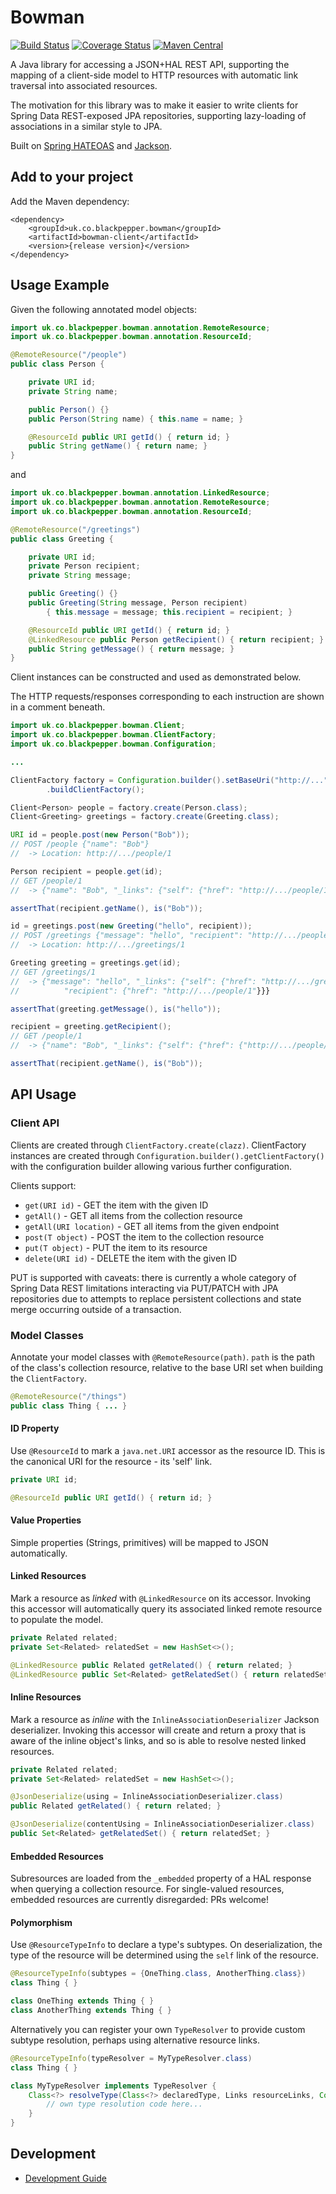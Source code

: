 # Bowman #

[![Build Status](https://travis-ci.org/BlackPepperSoftware/bowman.svg?branch=master)](https://travis-ci.org/BlackPepperSoftware/bowman)
[![Coverage Status](https://coveralls.io/repos/github/BlackPepperSoftware/bowman/badge.svg?branch=master)](https://coveralls.io/github/BlackPepperSoftware/bowman?branch=master)
[![Maven Central](https://maven-badges.herokuapp.com/maven-central/uk.co.blackpepper.bowman/bowman-client/badge.svg)](https://maven-badges.herokuapp.com/maven-central/uk.co.blackpepper.bowman/bowman-client)

A Java library for accessing a JSON+HAL REST API, supporting the mapping of a client-side
model to HTTP resources with automatic link traversal into associated resources.

The motivation for this library was to make it easier to write clients for Spring Data
REST-exposed JPA repositories, supporting lazy-loading of associations in a similar style
to JPA.

Built on [Spring HATEOAS](http://projects.spring.io/spring-hateoas/) and [Jackson](https://github.com/FasterXML/jackson).

## Add to your project ##

Add the Maven dependency:

```
<dependency>
	<groupId>uk.co.blackpepper.bowman</groupId>
	<artifactId>bowman-client</artifactId>
	<version>{release version}</version>
</dependency>
```

## Usage Example ##

Given the following annotated model objects:

```java
import uk.co.blackpepper.bowman.annotation.RemoteResource;
import uk.co.blackpepper.bowman.annotation.ResourceId;

@RemoteResource("/people")
public class Person {

	private URI id;
	private String name;

	public Person() {}
	public Person(String name) { this.name = name; }

	@ResourceId	public URI getId() { return id; }
	public String getName() { return name; }
}
```

and

```java
import uk.co.blackpepper.bowman.annotation.LinkedResource;
import uk.co.blackpepper.bowman.annotation.RemoteResource;
import uk.co.blackpepper.bowman.annotation.ResourceId;

@RemoteResource("/greetings")
public class Greeting {

	private URI id;
	private Person recipient;
	private String message;

	public Greeting() {}
	public Greeting(String message, Person recipient)
		{ this.message = message; this.recipient = recipient; }

	@ResourceId public URI getId() { return id; }
	@LinkedResource public Person getRecipient() { return recipient; }
	public String getMessage() { return message; }
}
```

Client instances can be constructed and used as demonstrated below.

The HTTP requests/responses corresponding to each instruction are shown in a comment
beneath.


```java
import uk.co.blackpepper.bowman.Client;
import uk.co.blackpepper.bowman.ClientFactory;
import uk.co.blackpepper.bowman.Configuration;

...

ClientFactory factory = Configuration.builder().setBaseUri("http://...").build()
		.buildClientFactory();

Client<Person> people = factory.create(Person.class);
Client<Greeting> greetings = factory.create(Greeting.class);

URI id = people.post(new Person("Bob"));
// POST /people {"name": "Bob"}
//  -> Location: http://.../people/1

Person recipient = people.get(id);
// GET /people/1
//  -> {"name": "Bob", "_links": {"self": {"href": "http://.../people/1"}}}

assertThat(recipient.getName(), is("Bob"));

id = greetings.post(new Greeting("hello", recipient));
// POST /greetings {"message": "hello", "recipient": "http://.../people/1"}}
//  -> Location: http://.../greetings/1

Greeting greeting = greetings.get(id);
// GET /greetings/1
//  -> {"message": "hello", "_links": {"self": {"href": "http://.../greetings/1"},
// 			"recipient": {"href": "http://.../people/1"}}}

assertThat(greeting.getMessage(), is("hello"));

recipient = greeting.getRecipient();
// GET /people/1
//  -> {"name": "Bob", "_links": {"self": {"href": {"http://.../people/1"}}}

assertThat(recipient.getName(), is("Bob"));
```

## API Usage ##

### Client API ###

Clients are created through `ClientFactory.create(clazz)`. ClientFactory instances are created through `Configuration.builder().getClientFactory()` with the configuration builder allowing various further configuration.

Clients support:

* `get(URI id)` - GET the item with the given ID
* `getAll()` - GET all items from the collection resource
* `getAll(URI location)` - GET all items from the given endpoint
* `post(T object)` - POST the item to the collection resource
* `put(T object)` - PUT the item to its resource
* `delete(URI id)` - DELETE the item with the given ID

PUT is supported with caveats: there is currently a whole category of Spring Data REST limitations interacting via PUT/PATCH with JPA repositories due to attempts to replace persistent collections and state merge occurring outside of a transaction.

### Model Classes ###

Annotate your model classes with `@RemoteResource(path)`. `path` is the path of the class's collection resource, relative to the base URI set when building the `ClientFactory`.

```java
@RemoteResource("/things")
public class Thing { ... }
```

#### ID Property ####

Use `@ResourceId` to mark a `java.net.URI` accessor as the resource ID. This is the canonical URI for the resource - its 'self' link.

```java
private URI id;

@ResourceId public URI getId() { return id; }
```

#### Value Properties ####

Simple properties (Strings, primitives) will be mapped to JSON automatically.

#### Linked Resources ####

Mark a resource as *linked* with `@LinkedResource` on its accessor. Invoking this accessor will automatically query its associated linked remote resource to populate the model.

```java
private Related related;
private Set<Related> relatedSet = new HashSet<>();

@LinkedResource public Related getRelated() { return related; }
@LinkedResource public Set<Related> getRelatedSet() { return relatedSet; }
```

#### Inline Resources ####

Mark a resource as *inline* with the `InlineAssociationDeserializer` Jackson deserializer. Invoking this accessor will create and return a proxy that is aware of the inline object's links, and so is able to resolve nested linked resources.

```java
private Related related;
private Set<Related> relatedSet = new HashSet<>();

@JsonDeserialize(using = InlineAssociationDeserializer.class)
public Related getRelated() { return related; }

@JsonDeserialize(contentUsing = InlineAssociationDeserializer.class)
public Set<Related> getRelatedSet() { return relatedSet; }
```

#### Embedded Resources ####

Subresources are loaded from the `_embedded` property of a HAL response when querying a collection resource. For single-valued resources, embedded resources are currently disregarded: PRs welcome!

#### Polymorphism ####

Use `@ResourceTypeInfo` to declare a type's subtypes. On deserialization, the type of the resource will be determined using the `self` link of the resource.

```java
@ResourceTypeInfo(subtypes = {OneThing.class, AnotherThing.class})
class Thing { }

class OneThing extends Thing { }
class AnotherThing extends Thing { }
```

Alternatively you can register your own `TypeResolver` to provide custom subtype resolution, perhaps using alternative resource links.

```java
@ResourceTypeInfo(typeResolver = MyTypeResolver.class)
class Thing { }

class MyTypeResolver implements TypeResolver {
	Class<?> resolveType(Class<?> declaredType, Links resourceLinks, Configuration configuration) {
		// own type resolution code here...
	}
}
```

## Development ##

* [Development Guide](./development.md)
